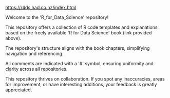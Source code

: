https://r4ds.had.co.nz/index.html

Welcome to the 'R_for_Data_Science' repository! 

This repository offers a collection of R code templates and explanations based on the freely available 'R for Data Science' book (link provided above).

The repository's structure aligns with the book chapters, simplifying navigation and referencing. 

All comments are indicated with a '#' symbol, ensuring uniformity and clarity across all repositories.

This repository thrives on collaboration. If you spot any inaccuracies, areas for improvement, or have interesting additions, your feedback is greatly appreciated.
